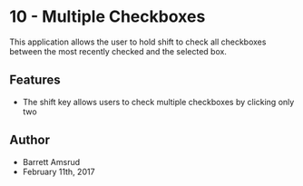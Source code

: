 # 10 - Multiple Checkboxes

This application allows the user to hold shift to check all checkboxes between the most recently checked and the selected box.

## Features

- The shift key allows users to check multiple checkboxes by clicking only two

## Author

- Barrett Amsrud
- February 11th, 2017
